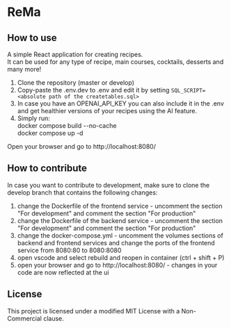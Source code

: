 # ReMa

## How to use

A simple React application for creating recipes. <br>
It can be used for any type of recipe, main courses, cocktails, desserts and many more!

1. Clone the repository (master or develop)
2. Copy-paste the .env.dev to .env and edit it by setting `SQL_SCRIPT= <absolute path of the createtables.sql>`
3. In case you have an OPENAI_API_KEY you can also include it in the .env and get healthier versions of your recipes using the AI feature.
4. Simply run:<br>
   docker compose build --no-cache<br>
   docker compose up -d

Open your browser and go to http://localhost:8080/

## How to contribute

In case you want to contribute to development, make sure to clone the develop branch that contains the following changes:

1. change the Dockerfile of the frontend service - uncomment the section "For development" and comment the section "For production"
2. change the Dockerfile of the backend service - uncomment the section "For development" and comment the section "For production"
3. change the docker-compose.yml - uncomment the volumes sections of backend and frontend services and change the ports of the frontend service from 8080:80 to 8080:8080
4. open vscode and select rebuild and reopen in container (ctrl + shift + P)
5. open your browser and go to http://localhost:8080/ - changes in your code are now reflected at the ui

## License

This project is licensed under a modified MIT License with a Non-Commercial clause.
